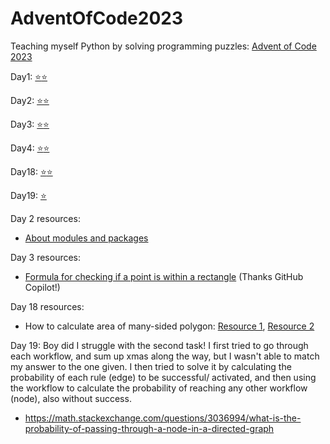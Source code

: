 # AdventOfCode2023
Teaching myself Python by solving programming puzzles: [Advent of Code 2023](https://adventofcode.com/2023)

Day1: [⭐](day01.py)[⭐](day01_2.py)

Day2: [⭐](day02.py)[⭐](day02_2.py)

Day3: [⭐](day03.py)[⭐](day03_2.py)

Day4: [⭐](day04.py)[⭐](day04_2.py)


Day18: [⭐](day18.py)[⭐](day18_2.py)

Day19: [⭐](day19.py)

Day 2 resources:
* [About modules and packages](https://docs.python.org/2/tutorial/modules.html)

Day 3 resources:
* [Formula for checking if a point is within a rectangle](geometricOps.py) (Thanks GitHub Copilot!)

Day 18 resources: 
* How to calculate area of many-sided polygon: [Resource 1](https://web.archive.org/web/20100405070507/http://valis.cs.uiuc.edu/~sariel/research/CG/compgeom/msg00831.html#), [Resource 2](https://www.mathopenref.com/coordpolygonarea.html)

Day 19:
Boy did I struggle with the second task! I first tried to go through each workflow, and sum up xmas along the way, but I wasn't able to match my answer to the one given. I then tried to solve it by calculating the probability of each rule (edge) to be successful/ activated, and then using the workflow to calculate the probability of reaching any other workflow (node), also without success.
* https://math.stackexchange.com/questions/3036994/what-is-the-probability-of-passing-through-a-node-in-a-directed-graph